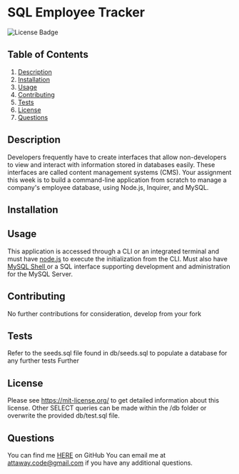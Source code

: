 # SQL Employee Tracker
![License Badge](https://shields.io/badge/license-MIT-green)
## Table of Contents
1. [Description](#description)
2. [Installation](#installation)
3. [Usage](#usage)
4. [Contributing](#contributing)
5. [Tests](#tests)
6. [License](#license)
7. [Questions](#questions)

## Description
Developers frequently have to create interfaces that allow non-developers to view and interact with information stored in databases easily. These interfaces are called content management systems (CMS). Your assignment this week is to build a command-line application from scratch to manage a company's employee database, using Node.js, Inquirer, and MySQL.
## Installation

## Usage
This application is accessed through a CLI or an integrated terminal and must have [node.js](https://nodejs.org/en) to execute  the initialization from the CLI.
Must also have [MySQL Shell ](https://www.mysql.com/) or a SQL interface supporting development and administration for the MySQL Server.
## Contributing
No further contributions for consideration, develop from your fork
## Tests
Refer to the seeds.sql file found in db/seeds.sql to populate a database for any further tests
Further 
## License
Please see https://mit-license.org/ to get detailed information about this license.
Other SELECT queries can be made within the /db folder or overwrite the provided db/test.sql file.
## Questions
You can find me [HERE](https://github.com/Dev-Attaway) on GitHub
You can email me at attaway.code@gmail.com if you have any additional questions.
